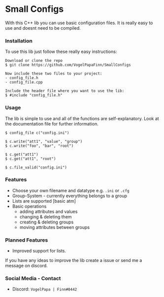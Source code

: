 # Small Configs

With this C++ lib you can use basic configuration files. It is really easy to use and doesnt need to be compiled.

### Installation

To use this lib just follow these really easy instructions:

```
Download or clone the repo
$ git clone https://github.com/VogelPapaFinn/SmallConfigs

Now include these two files to your project:
- config_file.h
- config_file.cpp

Include the header file where you want to use the lib:
$ #include "config_file.h"
```

### Usage

The lib is simple to use and all of the functions are self-explanatory. Look at the documentation file for further information.

```
$ config_file c("config.ini")

$ c.write("att1", "value", "group")
$ c.write("foo", "bar", "root")

$ c.get("att1")
$ c.get("att1", "root")

$ c.file_valid("config.ini")
```

### Features

* Choose your own filename and datatype e.g. ``.ini`` or ``.cfg``
* Group-System - currently everything belongs to a group
* Lists are supported [basic atm]
* Basic operations
  * adding attributes and values
  * changing & deleting them
  * creating & deleting groups
  * moving attributes between groups

### Planned Features

- Improved support for lists.

If you have any ideas to improve the lib create a issue or send me a message on discord.

### Social Media - Contact

* Discord: ``VogelPapa | Finn#0442``
